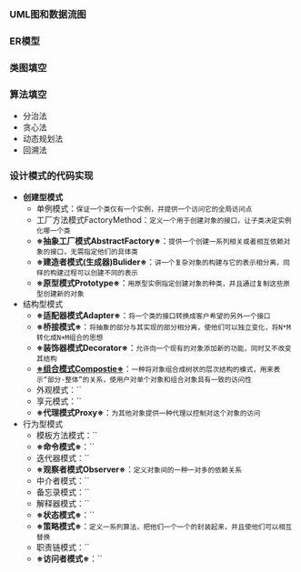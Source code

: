 ### UML图和数据流图
### ER模型
### 类图填空
### 算法填空
  + 分治法
  + 贪心法
  + 动态规划法
  + 回溯法
### 设计模式的代码实现
  + **创建型模式**
    + 单例模式：`保证一个类仅有一个实例，并提供一个访问它的全局访问点`
    + 工厂方法模式FactoryMethod：`定义一个用于创建对象的接口，让子类决定实例化哪一个类`
    + **※抽象工厂模式AbstractFactory※**：`提供一个创建一系列相关或者相互依赖对象的接口，无需指定他们的具体类`
    + **※建造者模式(生成器)Bulider※**：`讲一个复杂对象的构建与它的表示相分离，同样的构建过程可以创建不同的表示`
    + **※原型模式Prototype※**：`用原型实例指定创建对象的种类，并且通过复制这些原型创建新的对象`
  + 结构型模式
    + **※适配器模式Adapter※**：`将一个类的接口转换成客户希望的另外一个接口`
    + **※桥接模式※**：`将抽象的部分与其实现的部分相分离，使他们可以独立变化，将N*M转化成N+M组合的思想`
    + **※装饰器模式Decorator※**：`允许向一个现有的对象添加新的功能，同时又不改变其结构`
    + [**※组合模式Compostie※**](https://www.bilibili.com/video/av63681488/?p=78)：`一种将对象组合成树状的层次结构的模式，用来表示“部分-整体”的关系，使用户对单个对象和组合对象具有一致的访问性`
    + 外观模式：``
    + 享元模式：``
    + **※代理模式Proxy※**：`为其他对象提供一种代理以控制对这个对象的访问`
  + 行为型模式
    + 模板方法模式：``
    + **※命令模式※**：``
    + 迭代器模式：``
    + **※观察者模式Observer※**：`定义对象间的一种一对多的依赖关系`
    + 中介者模式：``
    + 备忘录模式：``
    + 解释器模式：``
    + **※状态模式※**：``
    + **※策略模式※**：`定义一系列算法，把他们一个一个的封装起来，并且使他们可以相互替换`
    + 职责链模式：``
    + **※访问者模式※**：``
